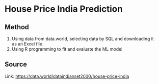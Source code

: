 # House Price India Prediction

## Method
1. Using data from data.world, selecting data by SQL and downloading it as an Excel file.
2. Using R programming to fit and evaluate the ML model
   
## Source
Link: https://data.world/dataindianset2000/house-price-india
